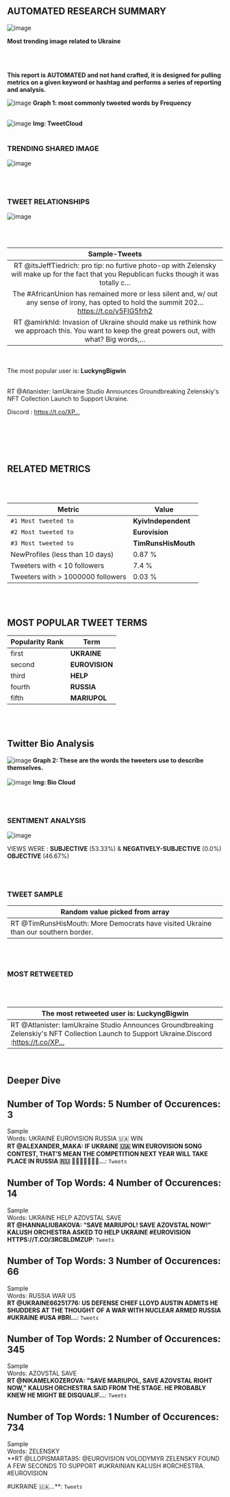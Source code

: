


## AUTOMATED RESEARCH SUMMARY  


![image](twitterPostedImage.png)  

**Most trending image related to Ukraine**


<br></br>


<b> This report is AUTOMATED and not hand crafted, it is designed for pulling metrics on a given keyword or hashtag and performs a series of reporting and analysis.</b>





![image](TWEETS.png)
**Graph 1: most commonly tweeted words by Frequency**
<br></br>



![image](tweetCloud.png)
**Img: TweetCloud**
<br></br>



### TRENDING SHARED IMAGE




![image](secondTwitterPostedImage.png)  

<br></br>  

 




### TWEET RELATIONSHIPS




![image](TWEET_BIGRAM_GRAPH.png)  

<br></br>  

 








|    **Sample-Tweets**        |
| :-------------: |
| RT @itsJeffTiedrich: pro tip: no furtive photo-op with Zelensky will make up for the fact that you Republican fucks though it was totally c… |
| The #AfricanUnion has remained more or less silent and, w/ out any sense of irony, has opted to hold the summit 202… https://t.co/v5FIG5frh2 |
| RT @amirkhId: Invasion of Ukraine should make us rethink how we approach this. You want to keep the great powers out, with what? Big words,… |  

<br></br>
The most popular user is: **LuckyngBigwin**
<br></br>
<div class="alert alert-block alert-danger"> RT @Atlanister: IamUkraine Studio Announces Groundbreaking Zelenskiy's NFT Collection Launch to Support Ukraine.

Discord :
https://t.co/XP… </div>
<br></br>
<br></br>

## RELATED METRICS  

<br></br>  

| Metric | Value |
| ------------- | ------------- |
| `#1 Most tweeted to`  | **KyivIndependent** |
| `#2 Most tweeted to`  | **Eurovision** |
| `#3 Most tweeted to`  | **TimRunsHisMouth** |  
| NewProfiles (less than 10 days) | 0.87 %  |
| Tweeters with < 10 followers  | 7.4 %|
| Tweeters with > 1000000 followers  | 0.03 %  |  
<br></br>


## MOST POPULAR TWEET TERMS   

| Popularity Rank  | Term |
| ------------- | ------------- |
| first  | **UKRAINE**  |
| second  | **EUROVISION**  |
| third  | **HELP** |
| fourth  | **RUSSIA**  |
| fifth  | **MARIUPOL**  |  

<br></br>
  
## Twitter Bio Analysis  

![image](BIO.png)
**Graph 2: These are the words the tweeters use to describe themselves.**  
<br>
![image](bioCloud.png)
**Img: Bio Cloud**

<br></br>  

### SENTIMENT ANALYSIS  
  

![image](sentiment.png)  

VIEWS WERE : **SUBJECTIVE**  (53.33%) & **NEGATIVELY-SUBJECTIVE** (0.0%) **OBJECTIVE** (46.67%)  

<br></br>  

### TWEET SAMPLE  

| Random value picked from array |
| ------------- |
|RT @TimRunsHisMouth: More Democrats have visited Ukraine than our southern border. |

<br></br>

### MOST RETWEETED  

<br></br>

| The most retweeted user is: **LuckyngBigwin**  |
| ------------- |
| RT @Atlanister: IamUkraine Studio Announces Groundbreaking Zelenskiy's NFT Collection Launch to Support Ukraine.Discord :https://t.co/XP… |  

<br> 

## Deeper Dive 



## Number of Top Words: 5 Number of Occurences: 3 

Sample <br>
Words: UKRAINE EUROVISION RUSSIA 🇺🇦 WIN 
 <br>   **RT @ALEXANDER_MAKA: IF UKRAINE 🇺🇦 WIN EUROVISION SONG CONTEST, THAT’S MEAN THE COMPETITION NEXT YEAR WILL TAKE PLACE IN RUSSIA 🇷🇺 🤦‍♂️🤣🤣🤣🤣🤣…**: ` Tweets ` 


## Number of Top Words: 4 Number of Occurences: 14 

Sample <br>
Words: UKRAINE HELP AZOVSTAL SAVE 
 <br>   **RT @HANNALIUBAKOVA: “SAVE MARIUPOL! SAVE AZOVSTAL NOW!” KALUSH ORCHESTRA ASKED TO HELP UKRAINE #EUROVISION HTTPS://T.CO/3RCBLDMZUP**: ` Tweets ` 


## Number of Top Words: 3 Number of Occurences: 66 

Sample <br>
Words: RUSSIA WAR US 
 <br>   **RT @UKRAINE66251776: US DEFENSE CHIEF LLOYD AUSTIN ADMITS HE SHUDDERS AT THE THOUGHT OF A WAR WITH NUCLEAR ARMED RUSSIA 
#UKRAINE #USA #BRI…**: ` Tweets ` 


## Number of Top Words: 2 Number of Occurences: 345 

Sample <br>
Words: AZOVSTAL SAVE 
 <br>   **RT @NIKAMELKOZEROVA: "SAVE MARIUPOL, SAVE AZOVSTAL RIGHT NOW," KALUSH ORCHESTRA SAID FROM THE STAGE. HE PROBABLY KNEW HE MIGHT BE DISQUALIF…**: ` Tweets ` 


## Number of Top Words: 1 Number of Occurences: 734 

Sample <br>
Words: ZELENSKY 
 <br>   **RT @LLOPISMARTA95: @EUROVISION VOLODYMYR ZELENSKY FOUND A FEW SECONDS TO SUPPORT #UKRAINIAN KALUSH #ORCHESTRA. #EUROVISION    

#UKRAINE 🇺🇦…**: ` Tweets ` 

  
<br>    


    